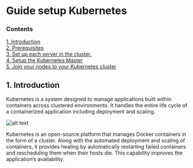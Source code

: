 # Guide setup Kubernetes
### Contents
[1. Introduction](#mohinh)<br>
[2. Prerequisites](#thietlap)<br>
[3. Set up each server in the cluster.](#controller)<br>
[4. Setup the Kubernetes Master](#compute)<br>
[5. Join your nodes to your Kubernetes cluster](#dashboard)<br>

## 1. Introduction
Kubernetes is a system designed to manage applications built within containers across clustered environments. It handles the entire life cycle of a containerized application including deployment and scaling.

![alt text](https://techvccloud.mediacdn.vn/zoom/650_406/2018/10/15/kubernetes-15395717142261348450270-0-57-799-1479-crop-1539571719483162513005.png)

Kubernetes is an open-source platform that manages Docker containers in the form of a cluster. Along with the automated deployment and scaling of containers, it provides healing by automatically restarting failed containers and rescheduling them when their hosts die. This capability improves the application’s availability.

